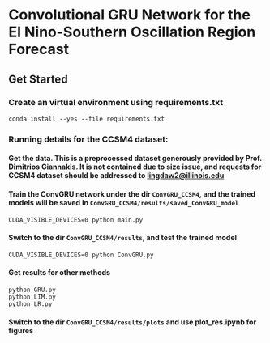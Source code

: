 # Convolutional GRU Network for the El Nino-Southern Oscillation Region Forecast

## Get Started

### Create an virtual environment using requirements.txt
```
conda install --yes --file requirements.txt
```

### Running details for the CCSM4 dataset:

#### Get the data. This is a preprocessed dataset generously provided by Prof. Dimitrios Giannakis. It is not contained due to size issue, and requests for CCSM4 dataset should be addressed to lingdaw2@illinois.edu


#### Train the ConvGRU network under the dir `ConvGRU_CCSM4`, and the trained models will be saved in `ConvGRU_CCSM4/results/saved_ConvGRU_model`
```
CUDA_VISIBLE_DEVICES=0 python main.py
```

#### Switch to the dir `ConvGRU_CCSM4/results`, and test the trained model
```
CUDA_VISIBLE_DEVICES=0 python ConvGRU.py
```

#### Get results for other methods
```
python GRU.py
python LIM.py
python LR.py
```

#### Switch to the dir `ConvGRU_CCSM4/results/plots` and use plot_res.ipynb for figures


